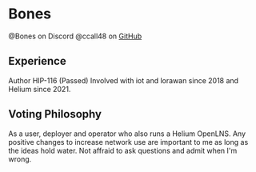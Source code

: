 # Bones

@Bones on Discord
@ccall48 on [GitHub](https://github.dev/ccall48)

## Experience

Author HIP-116 (Passed)
Involved with iot and lorawan since 2018 and Helium since 2021.

## Voting Philosophy

As a user, deployer and operator who also runs a Helium OpenLNS. Any positive changes to increase
network use are important to me as long as the ideas hold water. Not affraid to ask questions and
admit when I'm wrong.
